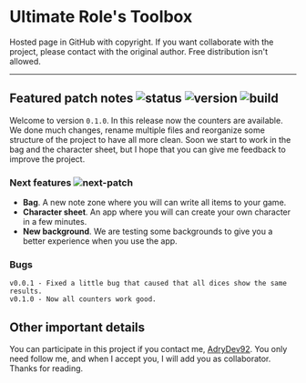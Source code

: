 # Ultimate Role's Toolbox
Hosted page in GitHub with copyright. If you want collaborate with the project, please contact with the original author.
Free distribution isn't allowed.

---

## Featured patch notes ![status](https://img.shields.io/badge/status-WIP-orange.svg) ![version](https://img.shields.io/badge/version-v0.1.0-green.svg?colorB=00C106) ![build](https://img.shields.io/badge/build-3006-green.svg?colorB=00C106)
Welcome to version `0.1.0`. In this release now the counters are available. We done much changes, rename multiple files and reorganize some structure of the project to have all more clean. Soon we start to work in the bag and the character sheet, but I hope that you can give me feedback to improve the project.
### Next features ![next-patch](https://img.shields.io/badge/patch-v0.3.0—v0.5.0-green.svg?colorB=00C106)

- **Bag**. A new note zone where you will can write all items to your game.
- **Character sheet**. An app where you will can create your own character in a few minutes.
- **New background**. We are testing some backgrounds to give you a better experience when you use the app.


### Bugs
```
v0.0.1 - Fixed a little bug that caused that all dices show the same results.
v0.1.0 - Now all counters work good.
```

## Other important details
You can participate in this project if you contact me, <a href="https://github.com/AdryDev92">AdryDev92</a>.
You only need follow me, and when I accept you, I will add you as collaborator. Thanks for reading.
